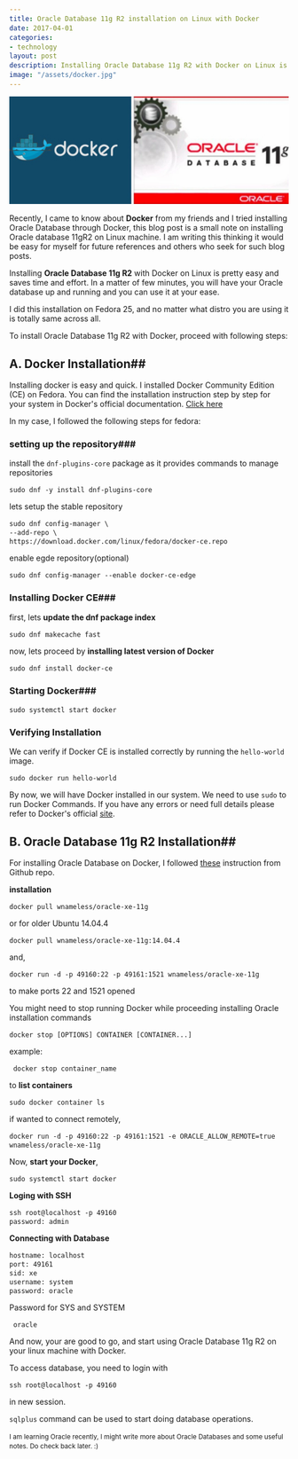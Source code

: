 ```yaml
---
title: Oracle Database 11g R2 installation on Linux with Docker
date: 2017-04-01
categories:
- technology
layout: post
description: Installing Oracle Database 11g R2 with Docker on Linux is pretty easy and saves time and effort. In a matter of few minutes, you will have your Oracle database up and running and you can use it at your ease.
image: "/assets/docker.jpg"
---
```

<img src="/assets/docker.jpg" alt="Docker and Oracle 11gr2">

Recently, I came to know about **Docker** from my friends and I tried installing Oracle Database through Docker, this blog post is a small note on installing Oracle database 11gR2 on Linux machine. I am writing this thinking it would be easy for myself for future references and others who seek for such blog posts.

Installing **Oracle Database 11g R2** with Docker on Linux is pretty easy and saves time and effort. In a matter of few minutes, you will have your Oracle database up and running and you can use it at your ease.

I did this installation on Fedora 25, and no matter what distro you are using it is totally same across all.

To install Oracle Database 11g R2 with Docker, proceed with following steps:


## A. Docker Installation##
Installing docker is easy and quick. I installed Docker Community Edition (CE) on Fedora. You can find the installation instruction step by step for your system in Docker's official documentation. <a href="https://docs.docker.com/engine/installation/" target="blank"> Click here</a>

In my case, I followed the following steps for fedora:

### setting up the repository###

install the `dnf-plugins-core` package as it provides commands to manage repositories

	sudo dnf -y install dnf-plugins-core

lets setup the stable repository

	sudo dnf config-manager \
    --add-repo \
    https://download.docker.com/linux/fedora/docker-ce.repo

enable egde repository(optional)

	sudo dnf config-manager --enable docker-ce-edge

### Installing Docker CE###

first, lets **update the dnf package index**

	sudo dnf makecache fast

now, lets proceed by **installing latest version of Docker**

	sudo dnf install docker-ce

### Starting Docker###

	sudo systemctl start docker

### Verifying Installation ###
We can verify if Docker CE is installed correctly by running the `hello-world` image.

	sudo docker run hello-world

By now, we will have Docker installed in our system. We need to use `sudo` to run Docker Commands. If you have any errors or need full details please refer to Docker's official [site](https://docs.docker.com/engine/installation/linux/fedora/#install-using-the-repository).

## B. Oracle Database 11g R2 Installation##

 For installing Oracle Database on Docker, I followed [these](https://github.com/wnameless/docker-oracle-xe-11g) instruction from Github repo.

**installation**

	docker pull wnameless/oracle-xe-11g

 or for older Ubuntu 14.04.4
	
	docker pull wnameless/oracle-xe-11g:14.04.4

and,

	docker run -d -p 49160:22 -p 49161:1521 wnameless/oracle-xe-11g

to make ports 22 and 1521 opened

You might need to stop running Docker while proceeding installing Oracle installation commands

	docker stop [OPTIONS] CONTAINER [CONTAINER...]

example:
	 
	 docker stop container_name

to **list containers**

	sudo docker container ls

 if wanted to connect remotely,

	docker run -d -p 49160:22 -p 49161:1521 -e ORACLE_ALLOW_REMOTE=true wnameless/oracle-xe-11g

Now, **start your Docker**,

	sudo systemctl start docker

**Loging with SSH**

	ssh root@localhost -p 49160
	password: admin

**Connecting with Database**
	
	hostname: localhost
	port: 49161
	sid: xe
	username: system
	password: oracle

Password for SYS and SYSTEM

	 oracle



And now, your are good to go, and start using Oracle Database 11g R2 on your linux machine with Docker.

To access database, you need to login with

	ssh root@localhost -p 49160

in new session.

`sqlplus` command can be used to start doing database operations.

<small>I am learning Oracle recently, I might write more about Oracle Databases and some useful notes. Do check back later. :)</small>